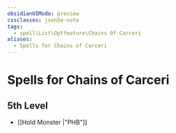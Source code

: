 ```yaml
---
obsidianUIMode: preview
cssclasses: json5e-note
tags:
  - spell\List\Optfeature\Chains Of Carceri
aliases:
  - Spells for Chains of Carceri
---
```

# Spells for Chains of Carceri

## 5th Level

- [[Hold Monster \|"PHB"]]
